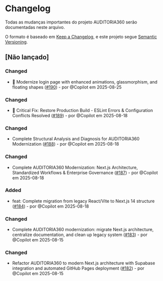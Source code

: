 # Changelog

Todas as mudanças importantes do projeto AUDITORIA360 serão documentadas neste arquivo.

O formato é baseado em [Keep a Changelog](https://keepachangelog.com/pt-BR/1.0.0/),
e este projeto segue [Semantic Versioning](https://semver.org/lang/pt-BR/).

## [Não lançado]

### Changed
- 🎨 Modernize login page with enhanced animations, glassmorphism, and floating shapes ([#190](https://github.com/Thaislaine997/AUDITORIA360/pull/190)) - por @Copilot em 2025-08-25


### Changed
- 🚨 Critical Fix: Restore Production Build - ESLint Errors & Configuration Conflicts Resolved ([#189](https://github.com/Thaislaine997/AUDITORIA360/pull/189)) - por @Copilot em 2025-08-18


### Changed
- Complete Structural Analysis and Diagnosis for AUDITORIA360 Modernization ([#188](https://github.com/Thaislaine997/AUDITORIA360/pull/188)) - por @Copilot em 2025-08-18


### Changed
- Complete AUDITORIA360 Modernization: Next.js Architecture, Standardized Workflows & Enterprise Governance ([#187](https://github.com/Thaislaine997/AUDITORIA360/pull/187)) - por @Copilot em 2025-08-18


### Added
- feat: Complete migration from legacy React/Vite to Next.js 14 structure ([#184](https://github.com/Thaislaine997/AUDITORIA360/pull/184)) - por @Copilot em 2025-08-18


### Changed

- Complete AUDITORIA360 modernization: migrate Next.js architecture, centralize documentation, and clean up legacy system ([#183](https://github.com/Thaislaine997/AUDITORIA360/pull/183)) - por @Copilot em 2025-08-15

### Changed

- Refactor AUDITORIA360 to modern Next.js architecture with Supabase integration and automated GitHub Pages deployment ([#182](https://github.com/Thaislaine997/AUDITORIA360/pull/182)) - por @Copilot em 2025-08-15
